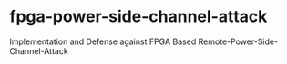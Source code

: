 # fpga-power-side-channel-attack
Implementation and Defense against FPGA Based Remote-Power-Side-Channel-Attack
